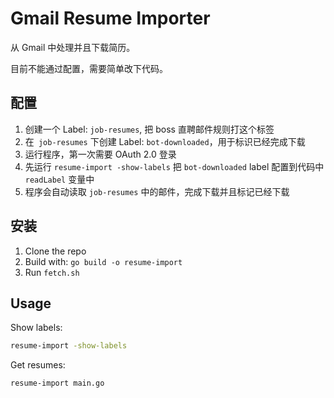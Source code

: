 # Gmail Resume Importer

从 Gmail 中处理并且下载简历。

目前不能通过配置，需要简单改下代码。

## 配置

1. 创建一个 Label: `job-resumes`, 把 boss 直聘邮件规则打这个标签
2. 在` job-resumes` 下创建 Label: `bot-downloaded`，用于标识已经完成下载
3. 运行程序，第一次需要 OAuth 2.0 登录
4. 先运行 `resume-import -show-labels` 把 `bot-downloaded` label 配置到代码中 `readLabel` 变量中
5. 程序会自动读取 `job-resumes` 中的邮件，完成下载并且标记已经下载

## 安装

1. Clone the repo
2. Build with: `go build -o resume-import`
3. Run `fetch.sh`

## Usage

Show labels:

```sh
resume-import -show-labels
```

Get resumes:

```sh
resume-import main.go
```

